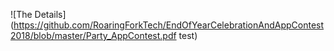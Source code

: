 ![The Details](https://github.com/RoaringForkTech/EndOfYearCelebrationAndAppContest2018/blob/master/Party_AppContest.pdf test)
